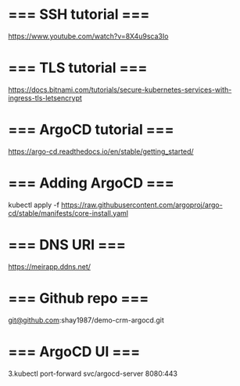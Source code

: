# === SSH tutorial === #
https://www.youtube.com/watch?v=8X4u9sca3Io 

# === TLS tutorial === #
https://docs.bitnami.com/tutorials/secure-kubernetes-services-with-ingress-tls-letsencrypt

# === ArgoCD tutorial === #
https://argo-cd.readthedocs.io/en/stable/getting_started/

# === Adding ArgoCD === #
kubectl apply -f https://raw.githubusercontent.com/argoproj/argo-cd/stable/manifests/core-install.yaml

# === DNS URI === #
https://meirapp.ddns.net/

# === Github repo === #
git@github.com:shay1987/demo-crm-argocd.git

# === ArgoCD UI === #
3.kubectl port-forward svc/argocd-server 8080:443

<!-- apiVersion: argoproj.io/v1alpha1
kind: Application
metadata:
  name: demo-crm
  namespace: argocd
spec:
  project: default
  source:
    repoURL: git@github.com:amitzarmon/demo-crm-argocd.git
    path: amit-demo-crm
  destination:
    server: https://kubernetes.default.svc
    namespace: default

  syncPolicy:
    syncOptions:
    - CreateNamespace=true

    automated:
      selfHeal: true
      prune: true -->